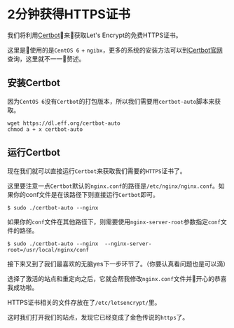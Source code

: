 # 2分钟获得HTTPS证书

我们将利用[Certbot](https://certbot.eff.org/)来获取Let's Encrypt的免费HTTPS证书。

这里是使用的是`CentOS 6` + `ngibx`，更多的系统的安装方法可以到[Certbot官网](https://certbot.eff.org/)查询，这里就不一一赘述。

## 安装Certbot

因为`CentOS 6`没有`Certbot`的打包版本，所以我们需要用`certbot-auto`脚本来获取。

```
wget https://dl.eff.org/certbot-auto
chmod a + x certbot-auto
```

## 运行Certbot

现在我们就可以直接运行`Certbot`来获取我们需要的`HTTPS`证书了。

这里要注意一点`Certbot`默认的`nginx.conf`的路径是`/etc/nginx/nginx.conf`。如果你的conf文件是在该路径下则直接运行`Certbot`即可。

```
$ sudo ./certbot-auto --nginx
```

如果你的`conf`文件在其他路径下，则需要使用`nginx-server-root`参数指定`conf`文件的路径。

```
$ sudo ./certbot-auto --nginx  --nginx-server-root=/usr/local/nginx/conf
```

接下来又到了我们最喜欢的无脑yes下一步环节了。（你要认真看问题也是可以滴）

选择了激活的站点和重定向之后，它就会帮我修改`nginx.conf`文件并开心的恭喜我成功啦。

HTTPS证书相关的文件存放在了`/etc/letsencrypt/`里。

这时我们打开我们的站点，发现它已经变成了金色传说的`https`了。